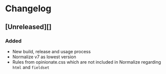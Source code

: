 # Changelog

## [Unreleased][]

### Added

- New build, release and usage process
- Normalize v7 as lowest version
- Rules from opinionate.css which are not included in Normalize regarding `html` and `fieldset`
